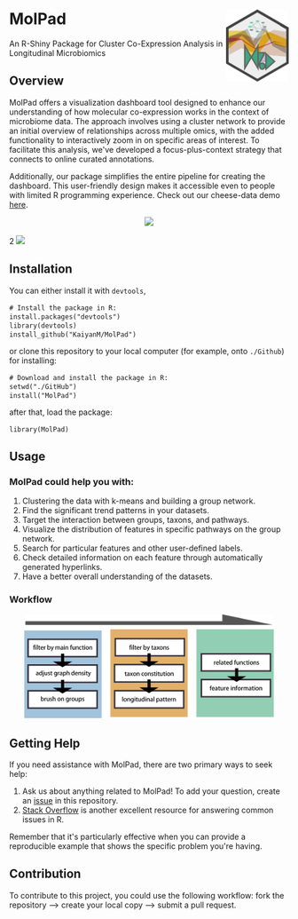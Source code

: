 # MolPad  <img src="https://github.com/KaiyanM/MolPad/blob/main/man/figures/logo.png" align="right" height="130" /></a>
An R-Shiny Package for Cluster Co-Expression Analysis in Longitudinal Microbiomics

## Overview

MolPad offers a visualization dashboard tool designed to enhance our understanding of how molecular co-expression works in the context of microbiome data. The approach involves using a cluster network to provide an initial overview of relationships across multiple omics, with the added functionality to interactively zoom in on specific areas of interest. To facilitate this analysis, we've developed a focus-plus-context strategy that connects to online curated annotations.

Additionally, our package simplifies the entire pipeline for creating the dashboard. This user-friendly design makes it accessible even to people with limited R programming experience. Check out our cheese-data demo [here](https://connect.doit.wisc.edu/molpad-demo/).

<p align="center">
  <img src="/man/figures/screen_recording.gif" width="600" /></a>  
</p>

2
![](https://github.com/KaiyanM/MolPad/blob/main/man/figures/screen_recording.gif)

## Installation
You can either install it with `devtools`,
```{r, eval = FALSE}
# Install the package in R:
install.packages("devtools")
library(devtools)
install_github("KaiyanM/MolPad")
```
or clone this repository to your local computer (for example, onto `./Github`) for installing:
```{r, eval = FALSE}
# Download and install the package in R:
setwd("./GitHub")
install("MolPad")
```
after that, load the package:
```{r,eval=FALSE}
library(MolPad)
```


## Usage

### MolPad could help you with:  

1. Clustering the data with k-means and building a group network.
2. Find the significant trend patterns in your datasets.
3. Target the interaction between groups, taxons, and pathways.
4. Visualize the distribution of features in specific pathways on the group network.
5. Search for particular features and other user-defined labels.
6. Check detailed information on each feature through automatically generated hyperlinks.
7. Have a better overall understanding of the datasets.

### Workflow

<p align="center">
  <img src="man/figures/flow.png" width="450"/></a>  
</p>

## Getting Help

If you need assistance with MolPad, there are two primary ways to seek help:

1. Ask us about anything related to MolPad! To add your question, create an [issue](https://github.com/KaiyanM/MolPad/issues) in this repository.
2. [Stack Overflow](https://stackoverflow.com/questions/tagged/molpad) is another excellent resource for answering common issues in R.

Remember that it's particularly effective when you can provide a reproducible example that shows the specific problem you're having.

## Contribution
To contribute to this project, you could use the following workflow: fork the repository --> create your local copy --> submit a pull request.


